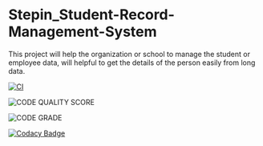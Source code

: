 # Stepin_Student-Record-Management-System
This project will help the organization or school to manage the student or employee data, will helpful to get the details of the person easily from long data.


[![CI](https://github.com/shubuunama/Stepin_Student-Record-Management-System/actions/workflows/main.yml/badge.svg)](https://github.com/shubuunama/Stepin_Student-Record-Management-System/actions/workflows/main.yml)

![CODE QUALITY SCORE](https://www.code-inspector.com/project/27508/score/svg)

![CODE GRADE](https://www.code-inspector.com/project/27508/status/svg)

[![Codacy Badge](https://app.codacy.com/project/badge/Grade/6f4d8e7e10e84991952880a1dc1e6cf4)](https://www.codacy.com/gh/shubuunama/Stepin_Student-Record-Management-System/dashboard?utm_source=github.com&amp;utm_medium=referral&amp;utm_content=shubuunama/Stepin_Student-Record-Management-System&amp;utm_campaign=Badge_Grade)
